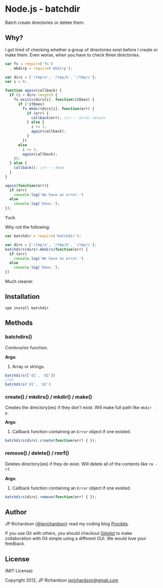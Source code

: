Node.js - batchdir
================

Batch create directories or delete them.


Why?
----

I got tired of checking whether a group of directories exist before I create or make them. Even worse, when you have to check three directories:

```javascript
var fs = require('fs')
  , mkdirp = require('mkdirp');

var dirs = ['/tmp/a', '/tmp/b', '/tmp/c'];
var i = 0;

function again(callback) {
  if (i < dirs.length) {
    fs.exists(dirs[i], function(itDoes) {
      if (!itDoes)
        fs.mkdir(dirs[i], function(err) {
          if (err) {
            callback(err); //<--- error return
          } else {
            i += 1;
            again(callback);
          }
        })
      else
        i += 1;
        again(callback);  
    });
  } else {
    callback(); //<--- done
  }
}

again(function(err){
  if (err) 
    console.log('We have an error.')
  else
    console.log('Done.');
});
```

Yuck.

Why not the following:

```javascript
var batchdir = require('batchdir');

var dirs = ['/tmp/a', '/tmp/b', '/tmp/c'];
batchdirs(dirs).mkdirs(function(err) {
  if (err) 
    console.log('We have an error.')
  else
    console.log('Done.');
})
```

Much cleaner.



Installation
------------

    npm install batchdir



Methods
-------

### batchdirs()

Contsructor function.

**Args:**

1. Array or strings.

```javascript
batchdirs(['d1', 'd2'])
//or
batchdirs('d1', 'd2')
```


### create() / mkdirs() / mkdir() / make()

Creates the directory(ies) if they don't exist. Will make full path like `mkdir -p`.

**Args:**

1. Callback function containing an `Error` object if one existed.

```javascript
batchdirs(dirs).create(function(err) { });
```


### remove() / delete() / rmrf() 

Deletes directory(ies) if they do exist. Will delete all of the contents like `rm -rf`.

**Args:**

1. Callback function containing an `Error` object if one existed.

```javascript
batchdirs(dirs).remove(function(err) { });
```

Author
------

JP Richardson ([@jprichardson](http://twitter.com/jprichardson)) read my coding blog [Procbits](http://procbits.com).

If you use Git with others, you should checkout [Gitpilot](http://gitpilot.com) to make collaboration with Git simple using a different GUI. We would love your feedback. 



License
-------

(MIT License)

Copyright 2012, JP Richardson  <jprichardson@gmail.com>


